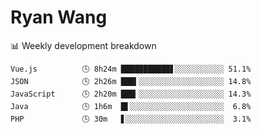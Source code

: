 # Ryan Wang

 <!-- waka-box start -->
📊 Weekly development breakdown
```text
Vue.js          🕓 8h24m ███████████▋░░░░░░░░░░░ 51.1%
JSON            🕓 2h26m ███▍░░░░░░░░░░░░░░░░░░░ 14.8%
JavaScript      🕓 2h20m ███▎░░░░░░░░░░░░░░░░░░░ 14.3%
Java            🕓 1h6m  █▌░░░░░░░░░░░░░░░░░░░░░  6.8%
PHP             🕓 30m   ▋░░░░░░░░░░░░░░░░░░░░░░  3.1%
```
<!-- Powered by https://github.com/YouEclipse/waka-box-go . -->
<!-- waka-box end -->